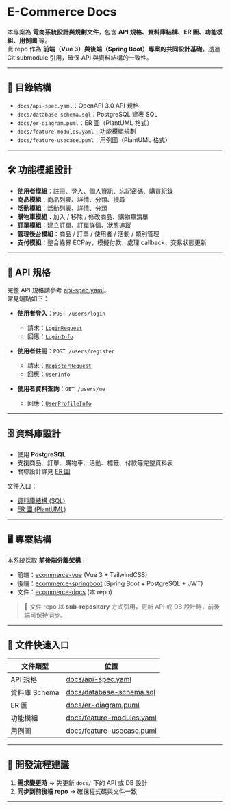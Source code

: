 # E-Commerce Docs

本專案為 **電商系統設計與規劃文件**，包含 **API 規格、資料庫結構、ER 圖、功能模組、用例圖** 等。  
此 repo 作為 **前端（Vue 3）與後端（Spring Boot）專案的共同設計基礎**，透過 Git submodule 引用，確保 API 與資料結構的一致性。

---

## 📂 目錄結構

- `docs/api-spec.yaml`：OpenAPI 3.0 API 規格
- `docs/database-schema.sql`：PostgreSQL 建表 SQL
- `docs/er-diagram.puml`：ER 圖（PlantUML 格式）
- `docs/feature-modules.yaml`：功能模組規劃
- `docs/feature-usecase.puml`：用例圖（PlantUML 格式）

---

## 🛠 功能模組設計

- **使用者模組**：註冊、登入、個人資訊、忘記密碼、購買紀錄  
- **商品模組**：商品列表、詳情、分類、搜尋  
- **活動模組**：活動列表、詳情、分類  
- **購物車模組**：加入 / 移除 / 修改商品、購物車清單  
- **訂單模組**：建立訂單、訂單詳情、狀態追蹤  
- **管理後台模組**：商品 / 訂單 / 使用者 / 活動 / 類別管理  
- **支付模組**：整合綠界 ECPay，模擬付款、處理 callback、交易狀態更新  

---

## 🔗 API 規格

完整 API 規格請參考 [api-spec.yaml](docs/api-spec.yaml)。  
常見端點如下：

- **使用者登入**：`POST /users/login`  
  - 請求：[`LoginRequest`](docs/api-spec.yaml)  
  - 回應：[`LoginInfo`](docs/api-spec.yaml)  

- **使用者註冊**：`POST /users/register`  
  - 請求：[`RegisterRequest`](docs/api-spec.yaml)  
  - 回應：[`UserInfo`](docs/api-spec.yaml)  

- **使用者資料查詢**：`GET /users/me`  
  - 回應：[`UserProfileInfo`](docs/api-spec.yaml)  

---

## 🗄 資料庫設計

- 使用 **PostgreSQL**  
- 支援商品、訂單、購物車、活動、標籤、付款等完整資料表  
- 關聯設計詳見 [ER 圖](docs/er-diagram.puml)  

文件入口：  
- [資料庫結構 (SQL)](docs/database-schema.sql)  
- [ER 圖 (PlantUML)](docs/er-diagram.puml)  

---

## 🖥 專案結構

本系統採取 **前後端分離架構**：  

- 前端：[ecommerce-vue](https://github.com/honeykokia/ecommerce-vue) (Vue 3 + TailwindCSS)  
- 後端：[ecommerce-springboot](https://github.com/honeykokia/ecommerce-springboot) (Spring Boot + PostgreSQL + JWT)  
- 文件：[ecommerce-docs](https://github.com/honeykokia/ecommerce-docs) (本 repo)  

> 📌 文件 repo 以 **sub-repository** 方式引用，更新 API 或 DB 設計時，前後端可保持同步。

---

## 📑 文件快速入口

| 文件類型 | 位置 |
|----------|------|
| API 規格 | [docs/api-spec.yaml](docs/api-spec.yaml) |
| 資料庫 Schema | [docs/database-schema.sql](docs/database-schema.sql) |
| ER 圖 | [docs/er-diagram.puml](docs/er-diagram.puml) |
| 功能模組 | [docs/feature-modules.yaml](docs/feature-modules.yaml) |
| 用例圖 | [docs/feature-usecase.puml](docs/feature-usecase.puml) |

---

## 🚀 開發流程建議

1. **需求變更時** → 先更新 `docs/` 下的 API 或 DB 設計  
2. **同步到前後端 repo** → 確保程式碼與文件一致  

---